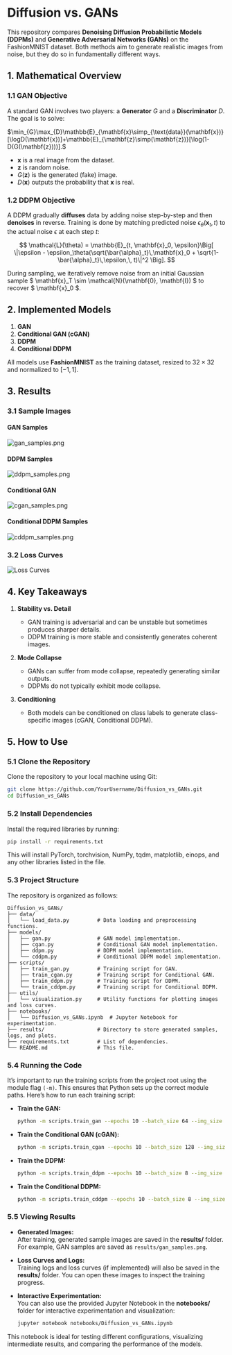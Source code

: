 # Diffusion vs. GANs

This repository compares **Denoising Diffusion Probabilistic Models (DDPMs)** and **Generative Adversarial Networks (GANs)** on the FashionMNIST dataset. Both methods aim to generate realistic images from noise, but they do so in fundamentally different ways.


## 1. Mathematical Overview

### 1.1 GAN Objective

A standard GAN involves two players: a **Generator** $G$ and a **Discriminator** $D$. The goal is to solve:

$\min_{G}\max_{D}\mathbb{E}_{\mathbf{x}\simp_{\text{data}}(\mathbf{x})}[\logD(\mathbf{x})]+\mathbb{E}_{\mathbf{z}\simp(\mathbf{z})}[\log(1-D(G(\mathbf{z})))].$



- $\mathbf{x}$ is a real image from the dataset.
- $\mathbf{z}$ is random noise.
- $G(\mathbf{z})$ is the generated (fake) image.
- $D(\mathbf{x})$ outputs the probability that $\mathbf{x}$ is real.

### 1.2 DDPM Objective

A DDPM gradually **diffuses** data by adding noise step-by-step and then **denoises** in reverse. Training is done by matching predicted noise $\epsilon_\theta(\mathbf{x}_t, t)$ to the actual noise $\epsilon$ at each step $t$:

$$
\mathcal{L}(\theta) = \mathbb{E}_{t, \mathbf{x}_0, \epsilon}\Big[
\|\epsilon - \epsilon_\theta(\sqrt{\bar{\alpha}_t}\,\mathbf{x}_0 + \sqrt{1-\bar{\alpha}_t}\,\epsilon,\, t)\|^2
\Big].
$$

During sampling, we iteratively remove noise from an initial Gaussian sample $ \mathbf{x}_T \sim \mathcal{N}(\mathbf{0}, \mathbf{I}) $ to recover $ \mathbf{x}_0 $.

## 2. Implemented Models

1. **GAN**  
2. **Conditional GAN (cGAN)**
3. **DDPM**  
4. **Conditional DDPM**

All models use **FashionMNIST** as the training dataset, resized to $32 \times 32$ and normalized to $[-1,1]$.



## 3. Results

### 3.1 Sample Images

#### GAN Samples
![gan_samples.png](results/gan_samples.png)
#### DDPM Samples
![ddpm_samples.png](results/ddpm_samples.png)
#### Conditional GAN
![cgan_samples.png](results/cgan_samples.png)
#### Conditional DDPM Samples
![cddpm_samples.png](results/cddpm_samples.png)

### 3.2 Loss Curves


![Loss Curves](results/loss_curve.png)



## 4. Key Takeaways

1. **Stability vs. Detail**  
   - GAN training is adversarial and can be unstable but sometimes produces sharper details.
   - DDPM training is more stable and consistently generates coherent images.

2. **Mode Collapse**  
   - GANs can suffer from mode collapse, repeatedly generating similar outputs.
   - DDPMs do not typically exhibit mode collapse.

3. **Conditioning**  
   - Both models can be conditioned on class labels to generate class-specific images (cGAN, Conditional DDPM).



## 5. How to Use

### 5.1 Clone the Repository

Clone the repository to your local machine using Git:

```bash
git clone https://github.com/YourUsername/Diffusion_vs_GANs.git
cd Diffusion_vs_GANs
```

### 5.2 Install Dependencies

Install the required libraries by running:

```bash
pip install -r requirements.txt
```

This will install PyTorch, torchvision, NumPy, tqdm, matplotlib, einops, and any other libraries listed in the file.

### 5.3 Project Structure

The repository is organized as follows:

```
Diffusion_vs_GANs/
├── data/
│   └── load_data.py         # Data loading and preprocessing functions.
├── models/
│   ├── gan.py               # GAN model implementation.
│   ├── cgan.py              # Conditional GAN model implementation.
│   ├── ddpm.py              # DDPM model implementation.
│   └── cddpm.py             # Conditional DDPM model implementation.
├── scripts/
│   ├── train_gan.py         # Training script for GAN.
│   ├── train_cgan.py        # Training script for Conditional GAN.
│   ├── train_ddpm.py        # Training script for DDPM.
│   └── train_cddpm.py       # Training script for Conditional DDPM.
├── utils/
│   └── visualization.py     # Utility functions for plotting images and loss curves.
├── notebooks/
│   └── Diffusion_vs_GANs.ipynb  # Jupyter Notebook for experimentation.
├── results/                 # Directory to store generated samples, logs, and plots.
├── requirements.txt         # List of dependencies.
└── README.md                # This file.
```

### 5.4 Running the Code

It’s important to run the training scripts from the project root using the module flag `(-m)`. This ensures that Python sets up the correct module paths. Here’s how to run each training script:

- **Train the GAN:**

  ```bash
  python -m scripts.train_gan --epochs 10 --batch_size 64 --img_size 32
  ```

- **Train the Conditional GAN (cGAN):**

  ```bash
  python -m scripts.train_cgan --epochs 10 --batch_size 128 --img_size 32 --class_label 0
  ```

- **Train the DDPM:**

  ```bash
  python -m scripts.train_ddpm --epochs 10 --batch_size 8 --img_size 32
  ```

- **Train the Conditional DDPM:**

  ```bash
  python -m scripts.train_cddpm --epochs 10 --batch_size 8 --img_size 32 --class_label 0
  ```

### 5.5 Viewing Results

- **Generated Images:**  
  After training, generated sample images are saved in the **results/** folder. For example, GAN samples are saved as `results/gan_samples.png`.

- **Loss Curves and Logs:**  
  Training logs and loss curves (if implemented) will also be saved in the **results/** folder. You can open these images to inspect the training progress.

- **Interactive Experimentation:**  
  You can also use the provided Jupyter Notebook in the **notebooks/** folder for interactive experimentation and visualization:
  
  ```bash
  jupyter notebook notebooks/Diffusion_vs_GANs.ipynb
  ```

This notebook is ideal for testing different configurations, visualizing intermediate results, and comparing the performance of the models.
